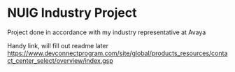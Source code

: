 # NUIG Industry Project
Project done in accordance with my industry representative at Avaya

Handy link, will fill out readme later
https://www.devconnectprogram.com/site/global/products_resources/contact_center_select/overview/index.gsp